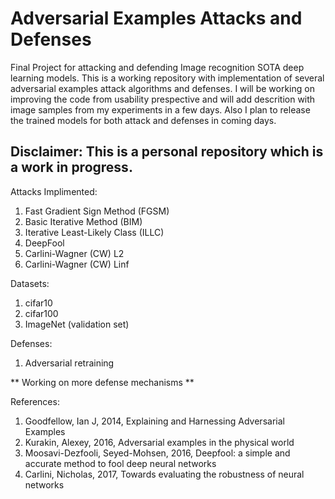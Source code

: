 # Adversarial Examples Attacks and Defenses
Final Project for attacking and defending Image recognition SOTA deep learning models. This is a working repository with implementation of several adversarial examples attack algorithms and defenses. I will be working on improving the code from usability prespective and will add descrition with image samples from my experiments in a few days. Also I plan to release the trained models for both attack and defenses in coming days.
## Disclaimer: This is a personal repository which is a work in progress.
Attacks Implimented:
1. Fast Gradient Sign Method (FGSM)
2. Basic Iterative Method (BIM)
3. Iterative Least-Likely Class (ILLC)
4. DeepFool
5. Carlini-Wagner (CW) L2
6. Carlini-Wagner (CW) Linf

Datasets:
1. cifar10
2. cifar100
3. ImageNet (validation set)

Defenses:
1. Adversarial retraining

** Working on more defense mechanisms **


References:
1. Goodfellow, Ian J, 2014, Explaining and Harnessing Adversarial Examples
2. Kurakin, Alexey, 2016, Adversarial examples in the physical world
3. Moosavi-Dezfooli, Seyed-Mohsen, 2016, Deepfool: a simple and accurate method to fool deep neural networks
4. Carlini, Nicholas, 2017, Towards evaluating the robustness of neural networks


